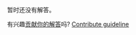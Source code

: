 
暂时还没有解答。

有兴趣[贡献你的解答](https://github.com/BFEdev/BFE.dev-solutions/blob/main/question/what-is-the-pros-and-cons-of-react-hooks_zh.md)吗? [Contribute guideline](https://github.com/BFEdev/BFE.dev-solutions#how-to-contribute)
